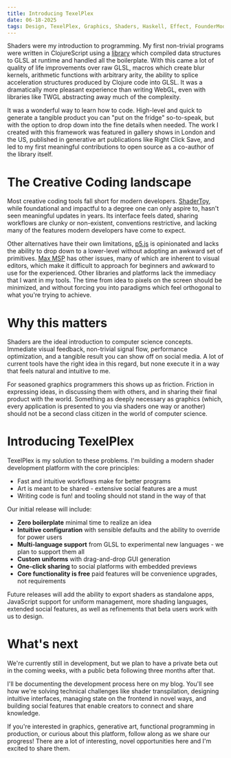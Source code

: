 ```yaml
--- 
title: Introducing TexelPlex
date: 06-18-2025
tags: Design, TexelPlex, Graphics, Shaders, Haskell, Effect, FounderMode
---
```

Shaders were my introduction to programming. My first non-trivial programs were written in ClojureScript using a [library](https://github.com/Ella-Hoeppner/hollow) which compiled data structures to GLSL at runtime and handled all the boilerplate. With this came a lot of quality of life improvements over raw GLSL, macros which create blur kernels, arithmetic functions with arbitrary arity, the ability to splice acceleration structures produced by Clojure code into GLSL. It was a dramatically more pleasant experience than writing WebGL, even with libraries like TWGL abstracting away much of the complexity.

It was a wonderful way to learn how to code. High-level and quick to generate a tangible product you can "put on the fridge" so-to-speak, but with the option to drop down into the fine details when needed. The work I created with this framework was featured in gallery shows in London and the US, published in generative art publications like Right Click Save, and led to my first meaningful contributions to open source as a co-author of the library itself.

# The Creative Coding landscape 
Most creative coding tools fall short for modern developers. [ShaderToy](https://www.shadertoy.com/), while foundational and impactful to a degree one can only aspire to, hasn't seen meaningful updates in years. Its interface feels dated, sharing workflows are clunky or non-existent, conventions restrictive, and lacking many of the features modern developers have come to expect. 

Other alternatives have their own limitations, [p5.js](https://p5js.org/) is opinionated and lacks the ability to drop down to a lower-level without adopting an awkward set of primitives. [Max MSP](https://cycling74.com/) has other issues, many of which are inherent to visual editors, which make it difficult to approach for beginners and awkward to use for the experienced. Other libraries and platforms lack the immediacy that I want in my tools. The time from idea to pixels on the screen should be minimized, and without forcing you into paradigms which feel orthogonal to what you're trying to achieve.

# Why this matters
Shaders are the ideal introduction to computer science concepts. Immediate visual feedback, non-trivial signal flow, performance optimization, and a tangible result you can show off on social media. A lot of current tools have the right idea in this regard, but none execute it in a way that feels natural and intuitive to me.

For seasoned graphics programmers this shows up as friction. Friction in expressing ideas, in discussing them with others, and in sharing their final product with the world. Something as deeply necessary as graphics (which, every application is presented to you via shaders one way or another) should not be a second class citizen in the world of computer science.

# Introducing TexelPlex
TexelPlex is my solution to these problems. I'm building a modern shader development platform with the core principles:
- Fast and intuitive workflows make for better programs
- Art is meant to be shared - extensive social features are a must
- Writing code is fun! and tooling should not stand in the way of that
  
Our initial release will include: 
- **Zero boilerplate** minimal time to realize an idea 
- **Intuitive configuration** with sensible defaults and the ability to override for power users 
- **Multi-language support** from GLSL to experimental new languages - we plan to support them all
- **Custom uniforms** with drag-and-drop GUI generation 
- **One-click sharing** to social platforms with embedded previews 
- **Core functionality is free** paid features will be convenience upgrades, not requirements

Future releases will add the ability to export shaders as standalone apps, JavaScript support for uniform management, more shading languages, extended social features, as well as refinements that beta users work with us to design. 

# What's next
We're currently still in development, but we plan to have a private beta out in the coming weeks, with a public beta following three months after that. 

I'll be documenting the development process here on my blog. You'll see how we're solving technical challenges like shader transpilation, designing intuitive interfaces, managing state on the frontend in novel ways, and building social features that enable creators to connect and share knowledge. 

If you're interested in graphics, generative art, functional programming in production, or curious about this platform, follow along as we share our progress! There are a lot of interesting, novel opportunities here and I'm excited to share them.